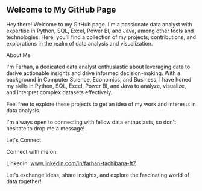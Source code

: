 ## Welcome to My GitHub Page

Hey there! Welcome to my GitHub page. I'm a passionate data analyst with expertise in Python, SQL, Excel, Power BI, and Java, among other tools and technologies. Here, you'll find a collection of my projects, contributions, and explorations in the realm of data analysis and visualization.

About Me

I'm Farhan, a dedicated data analyst enthusiastic about leveraging data to derive actionable insights and drive informed decision-making. With a background in Computer Science, Economics, and Business, I have honed my skills in Python, SQL, Excel, Power BI, and Java to analyze, visualize, and interpret complex datasets effectively.


Feel free to explore these projects to get an idea of my work and interests in data analysis.


I'm always open to connecting with fellow data enthusiasts, so don't hesitate to drop me a message!

Let's Connect

Connect with me on:

  LinkedIn: www.linkedin.com/in/farhan-tachibana-ft7

Let's exchange ideas, share insights, and explore the fascinating world of data together!
